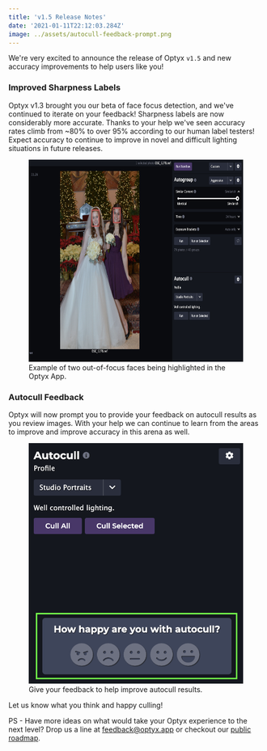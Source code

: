 ```yaml
---
title: 'v1.5 Release Notes'
date: '2021-01-11T22:12:03.284Z'
image: ../assets/autocull-feedback-prompt.png
---
```


We're very excited to announce the release of Optyx `v1.5` and new accuracy improvements to help users like you!

### Improved Sharpness Labels

Optyx v1.3 brought you our beta of face focus detection, and we've continued to iterate on your feedback! Sharpness labels are now considerably more accurate. Thanks to your help we've seen accuracy rates climb from ~80% to over 95% according to our human label testers! Expect accuracy to continue to improve in novel and difficult lighting situations in future releases.

<figure>
<img src="../assets/face-focus-highlight-example.png" style="height: 400px;"/>
<figcaption>Example of two out-of-focus faces being highlighted in the Optyx App.</figcaption>
</figure>

### Autocull Feedback

Optyx will now prompt you to provide your feedback on autocull results as you review images. With your help we can continue to learn from the areas to improve and improve accuracy in this arena as well.

<figure>
<img src="../assets/autocull-feedback-prompt.png"/>
<figcaption>Give your feedback to help improve autocull results.</figcaption>
</figure>

Let us know what you think and happy culling!

PS - Have more ideas on what would take your Optyx experience to the next level? Drop us a line at [feedback@optyx.app](mailto:feedback@optyx.app) or checkout our [public roadmap](https://trello.com/b/tP3PX7sw/optyx-app-public-roadmap).

